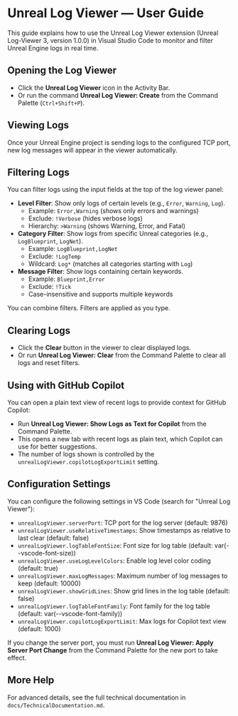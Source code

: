# Unreal Log Viewer — User Guide

This guide explains how to use the Unreal Log Viewer extension (Unreal Log-Viewer 3, version 1.0.0) in Visual Studio Code to monitor and filter Unreal Engine logs in real time.

## Opening the Log Viewer

- Click the **Unreal Log Viewer** icon in the Activity Bar.
- Or run the command **Unreal Log Viewer: Create** from the Command Palette (`Ctrl+Shift+P`).

## Viewing Logs

Once your Unreal Engine project is sending logs to the configured TCP port, new log messages will appear in the viewer automatically.

## Filtering Logs

You can filter logs using the input fields at the top of the log viewer panel:

- **Level Filter**: Show only logs of certain levels (e.g., `Error`, `Warning`, `Log`).
  - Example: `Error,Warning` (shows only errors and warnings)
  - Exclude: `!Verbose` (hides verbose logs)
  - Hierarchy: `>Warning` (shows Warning, Error, and Fatal)
- **Category Filter**: Show logs from specific Unreal categories (e.g., `LogBlueprint`, `LogNet`).
  - Example: `LogBlueprint,LogNet`
  - Exclude: `!LogTemp`
  - Wildcard: `Log*` (matches all categories starting with `Log`)
- **Message Filter**: Show logs containing certain keywords.
  - Example: `Blueprint,Error`
  - Exclude: `!Tick`
  - Case-insensitive and supports multiple keywords

You can combine filters. Filters are applied as you type.

## Clearing Logs

- Click the **Clear** button in the viewer to clear displayed logs.
- Or run **Unreal Log Viewer: Clear** from the Command Palette to clear all logs and reset filters.

## Using with GitHub Copilot

You can open a plain text view of recent logs to provide context for GitHub Copilot:

- Run **Unreal Log Viewer: Show Logs as Text for Copilot** from the Command Palette.
- This opens a new tab with recent logs as plain text, which Copilot can use for better suggestions.
- The number of logs shown is controlled by the `unrealLogViewer.copilotLogExportLimit` setting.

## Configuration Settings

You can configure the following settings in VS Code (search for "Unreal Log Viewer"):

- `unrealLogViewer.serverPort`: TCP port for the log server (default: 9876)
- `unrealLogViewer.useRelativeTimestamps`: Show timestamps as relative to last clear (default: false)
- `unrealLogViewer.logTableFontSize`: Font size for log table (default: var(--vscode-font-size))
- `unrealLogViewer.useLogLevelColors`: Enable log level color coding (default: true)
- `unrealLogViewer.maxLogMessages`: Maximum number of log messages to keep (default: 10000)
- `unrealLogViewer.showGridLines`: Show grid lines in the log table (default: false)
- `unrealLogViewer.logTableFontFamily`: Font family for the log table (default: var(--vscode-font-family))
- `unrealLogViewer.copilotLogExportLimit`: Max logs for Copilot text view (default: 1000)

If you change the server port, you must run **Unreal Log Viewer: Apply Server Port Change** from the Command Palette for the new port to take effect.

## More Help

For advanced details, see the full technical documentation in `docs/TechnicalDocumentation.md`.
